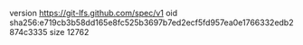 version https://git-lfs.github.com/spec/v1
oid sha256:e719cb3b58dd165e8fc525b3697b7ed2ecf5fd957ea0e1766332edb2874c3335
size 12762
